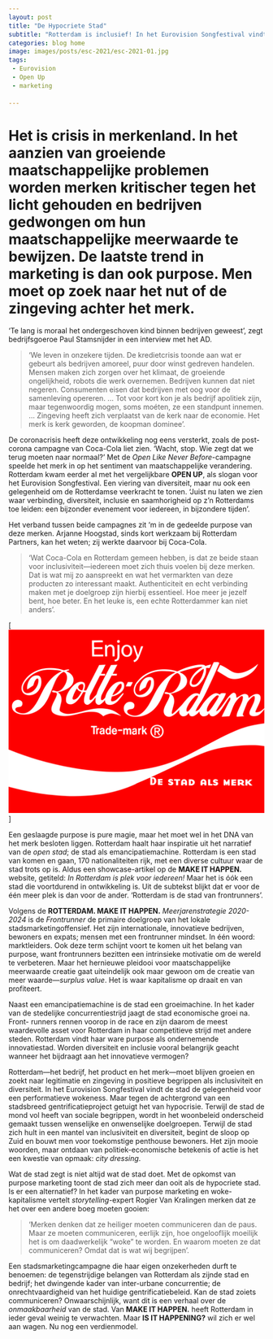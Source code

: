 ```yaml
---
layout: post
title: "De Hypocriete Stad"
subtitle: "Rotterdam is inclusief! In het Eurovision Songfestival vindt de stad de gelegenheid om dat tentoon te stellen. Of is het een kwestie van opmaak? City dressing?"
categories: blog home
image: images/posts/esc-2021/esc-2021-01.jpg
tags: 
 - Eurovision 
 - Open Up
 - marketing

---
```

# Het is crisis in merkenland. In het aanzien van groeiende maatschappelijke problemen worden merken kritischer tegen het licht gehouden en bedrijven gedwongen om hun maatschappelijke meerwaarde te bewijzen. De laatste trend in marketing is dan ook purpose. Men moet op zoek naar het nut of de zingeving achter het merk.

‘Te lang is moraal het ondergeschoven kind binnen bedrijven geweest’, zegt bedrijfsgoeroe Paul Stamsnijder in een interview met het AD.

>‘We leven in onzekere tijden. De kredietcrisis toonde aan wat er gebeurt als bedrijven amoreel, puur door winst gedreven handelen. Mensen maken zich zorgen over het klimaat, de groeiende ongelijkheid, robots die werk overnemen. Bedrijven kunnen dat niet negeren. Consumenten eisen dat bedrijven met oog voor de samenleving opereren. ... Tot voor kort kon je als bedrijf apolitiek zijn, maar tegenwoordig mogen, soms moéten, ze een standpunt innemen. ... Zingeving heeft zich verplaatst van de kerk naar de economie. Het merk is kerk geworden, de koopman dominee’.

De coronacrisis heeft deze ontwikkeling nog eens versterkt, zoals de post-corona campagne van Coca-Cola liet zien. ‘Wacht, stop. Wie zegt dat we terug moeten naar normaal?’ Met de _Open Like Never Before_-campagne speelde het merk in op het sentiment van maatschappelijke verandering. Rotterdam kwam eerder al met het vergelijkbare **OPEN UP**, als slogan voor het Eurovision Songfestival. Een viering van diversiteit, maar nu ook een gelegenheid om de Rotterdamse veerkracht te tonen. ‘Juist nu laten we zien waar verbinding, diversiteit, inclusie en saamhorigheid op z’n Rotterdams toe leiden: een bijzonder evenement voor iedereen, in bijzondere tijden’.

Het verband tussen beide campagnes zit ‘m in de gedeelde purpose van deze merken. Arjanne Hoogstad, sinds kort werkzaam bij Rotterdam Partners, kan het weten; zij werkte daarvoor bij Coca-Cola.

>‘Wat Coca-Cola en Rotterdam gemeen hebben, is dat ze beide staan voor inclusiviteit—iedereen moet zich thuis voelen bij deze merken. Dat is wat mij zo aanspreekt en wat het vermarkten van deze producten zo interessant maakt. Authenticiteit en echt verbinding maken met je doelgroep zijn hierbij essentieel. Hoe meer je jezelf bent, hoe beter. En het leuke is, een echte Rotterdammer kan niet anders’.

[![Nieuw Rotterdam: Een opdracht aan alle Rotterdammers](images/posts/esc-2021/rotte-rdam.jpg)]

Een geslaagde purpose is pure magie, maar het moet wel in het DNA van het merk besloten liggen. Rotterdam haalt haar inspiratie uit het narratief van de _open stad_; de stad als emancipatiemachine. Rotterdam is een stad van komen en gaan, 170 nationaliteiten rijk, met een diverse cultuur waar de stad trots op is. Aldus een showcase-artikel op de **MAKE IT HAPPEN.** website, getiteld: _In Rotterdam is plek voor iedereen!_ Maar het is óók een stad die voortdurend in ontwikkeling is. Uit de subtekst blijkt dat er voor de één meer plek is dan voor de ander. ‘Rotterdam is de stad van frontrunners’.

Volgens de **ROTTERDAM. MAKE IT HAPPEN.** _Meerjarenstrategie 2020-2024_ is de _Frontrunner_ de primaire doelgroep van het lokale stadsmarketingoffensief. Het zijn internationale, innovatieve bedrijven, bewoners en expats; mensen met een frontrunner mindset. In één woord: marktleiders. Ook deze term schijnt voort te komen uit het belang van purpose, want frontrunners bezitten een intrinsieke motivatie om de wereld te verbeteren. Maar het hernieuwe pleidooi voor maatschappelijke meerwaarde creatie gaat uiteindelijk ook maar gewoon om de creatie van meer waarde—_surplus value_. Het is waar kapitalisme op draait en van profiteert.

Naast een emancipatiemachine is de stad een groeimachine. In het kader van de stedelijke concurrentiestrijd jaagt de stad economische groei na. Front-
runners rennen voorop in de race en zijn daarom de meest waardevolle asset voor Rotterdam in haar competitieve strijd met andere steden. Rotterdam vindt haar ware purpose als ondernemende innovatiestad. Worden diversiteit en inclusie vooral belangrijk geacht wanneer het bijdraagt aan het innovatieve vermogen?

Rotterdam—het bedrijf, het product en het merk—moet blijven groeien en zoekt naar legitimatie en zingeving in positieve begrippen als inclusiviteit en diversiteit. In het Eurovision Songfestival vindt de stad de gelegenheid voor een performatieve wokeness. Maar tegen de achtergrond van een stadsbreed gentrificatieproject getuigt het van hypocrisie. Terwijl de stad de mond vol heeft van sociale begrippen, wordt in het woonbeleid onderscheid gemaakt tussen wenselijke en onwenselijke doelgroepen. Terwijl de stad zich hult in een mantel van inclusiviteit en diversiteit, begint de sloop op Zuid en bouwt men voor toekomstige penthouse bewoners. Het zijn mooie woorden, maar ontdaan van politiek-economische betekenis of actie is het een kwestie van opmaak: _city dressing_.

Wat de stad zegt is niet altijd wat de stad doet. Met de opkomst van purpose marketing toont de stad zich meer dan ooit als de hypocriete stad. Is er een alternatief? In het kader van purpose marketing en woke-kapitalisme vertelt _storytelling_-expert Rogier Van Kralingen merken dat ze het over een andere boeg moeten gooien:

>‘Merken denken dat ze heiliger moeten communiceren dan de paus. Maar ze moeten communiceren, eerlijk zijn, hoe ongelooflijk moeilijk het is om daadwerkelijk “woke” te worden. En waarom moeten ze dat communiceren? Omdat dat is wat wij begrijpen’.

Een stadsmarketingcampagne die haar eigen onzekerheden durft te benoemen: de tegenstrijdige belangen van Rotterdam als zijnde stad en bedrijf; het dwingende kader van inter-urbane concurrentie; de onrechtvaardigheid van het huidige gentrificatiebeleid. Kan de stad zoiets communiceren? Onwaarschijnlijk, want dit is een verhaal over de _onmaakbaarheid_ van de stad. Van **MAKE IT HAPPEN.** heeft Rotterdam in ieder geval weinig te verwachten. Maar **IS IT HAPPENING?** wil zich er wel aan wagen. Nu nog een verdienmodel.